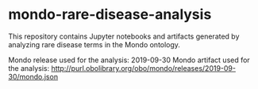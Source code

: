 # mondo-rare-disease-analysis

This repository contains Jupyter notebooks and artifacts generated by analyzing rare disease terms in the Mondo ontology.


Mondo release used for the analysis: 2019-09-30
Mondo artifact used for the analysis: http://purl.obolibrary.org/obo/mondo/releases/2019-09-30/mondo.json
